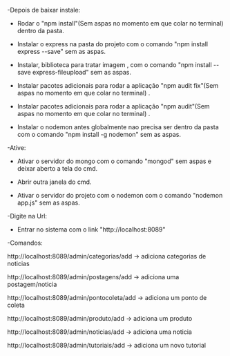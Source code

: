 
-Depois de baixar instale:

- Rodar o "npm install"(Sem aspas no momento em que colar no terminal) dentro da pasta.

- Instalar o express na pasta do projeto com o comando "npm install express --save" sem as aspas.

- Instalar, biblioteca para tratar imagem , com o comando "npm install --save express-fileupload" sem as aspas.

- Instalar pacotes adicionais para rodar a aplicação "npm audit fix"(Sem aspas no momento em que colar no terminal) .

- Instalar pacotes adicionais para rodar a aplicação "npm audit"(Sem aspas no momento em que colar no terminal) .

- Instalar o nodemon antes globalmente nao precisa ser dentro  da pasta com o comando "npm install -g nodemon"  sem as aspas.

-Ative:

- Ativar o servidor do mongo com o comando "mongod" sem aspas e deixar aberto a tela do cmd.

- Abrir outra janela do cmd.

- Ativar o servidor do projeto com o nodemon com o comando "nodemon app.js" sem as aspas.

-Digite na Url:

- Entrar no sistema com o link "http://localhost:8089"

-Comandos:

http://localhost:8089/admin/categorias/add -> adiciona categorias de noticias

http://localhost:8089/admin/postagens/add -> adiciona uma postagem/noticia

http://localhost:8089/admin/pontocoleta/add -> adiciona um ponto de coleta

http://localhost:8089/admin/produto/add -> adiciona um produto

http://localhost:8089/admin/noticias/add -> adiciona uma noticia

http://localhost:8089/admin/tutoriais/add -> adiciona um novo tutorial
